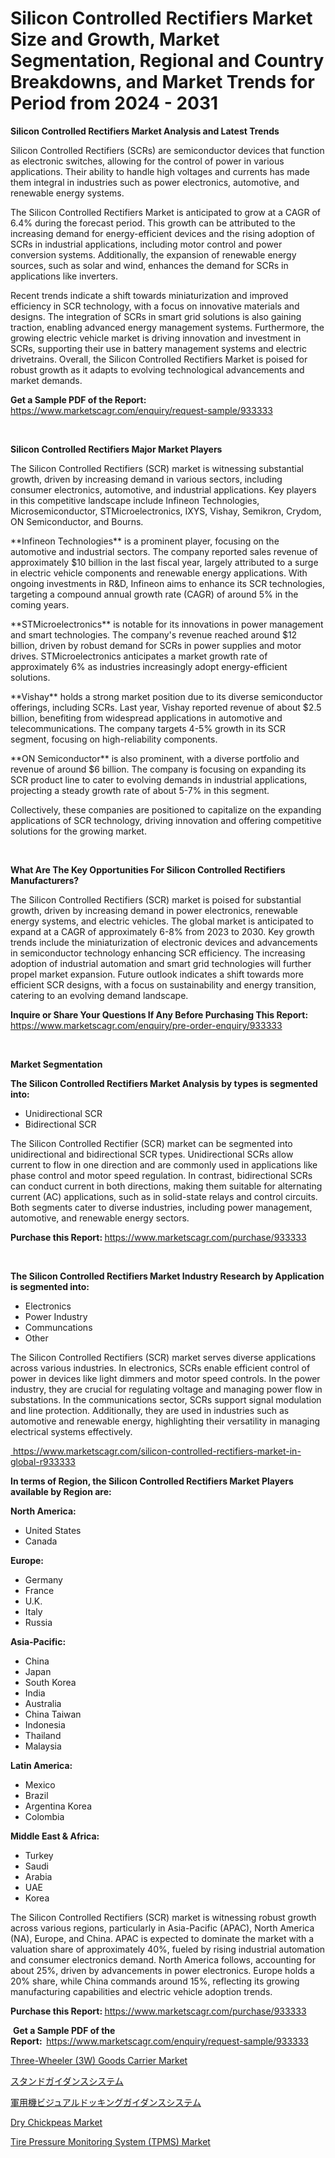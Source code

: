 <p><h1>Silicon Controlled Rectifiers Market Size and Growth, Market Segmentation, Regional and Country Breakdowns, and Market Trends for Period from 2024 -  2031</h1></p><p><strong>Silicon Controlled Rectifiers Market Analysis and Latest Trends</strong></p>
<p><p>Silicon Controlled Rectifiers (SCRs) are semiconductor devices that function as electronic switches, allowing for the control of power in various applications. Their ability to handle high voltages and currents has made them integral in industries such as power electronics, automotive, and renewable energy systems.</p><p>The Silicon Controlled Rectifiers Market is anticipated to grow at a CAGR of 6.4% during the forecast period. This growth can be attributed to the increasing demand for energy-efficient devices and the rising adoption of SCRs in industrial applications, including motor control and power conversion systems. Additionally, the expansion of renewable energy sources, such as solar and wind, enhances the demand for SCRs in applications like inverters.</p><p>Recent trends indicate a shift towards miniaturization and improved efficiency in SCR technology, with a focus on innovative materials and designs. The integration of SCRs in smart grid solutions is also gaining traction, enabling advanced energy management systems. Furthermore, the growing electric vehicle market is driving innovation and investment in SCRs, supporting their use in battery management systems and electric drivetrains. Overall, the Silicon Controlled Rectifiers Market is poised for robust growth as it adapts to evolving technological advancements and market demands.</p></p>
<p><strong>Get a Sample PDF of the Report:&nbsp;</strong> <a href="https://www.marketscagr.com/enquiry/request-sample/933333">https://www.marketscagr.com/enquiry/request-sample/933333</a></p>
<p>&nbsp;</p>
<p><strong>Silicon Controlled Rectifiers Major Market Players</strong></p>
<p><p>The Silicon Controlled Rectifiers (SCR) market is witnessing substantial growth, driven by increasing demand in various sectors, including consumer electronics, automotive, and industrial applications. Key players in this competitive landscape include Infineon Technologies, Microsemiconductor, STMicroelectronics, IXYS, Vishay, Semikron, Crydom, ON Semiconductor, and Bourns.</p><p>**Infineon Technologies** is a prominent player, focusing on the automotive and industrial sectors. The company reported sales revenue of approximately $10 billion in the last fiscal year, largely attributed to a surge in electric vehicle components and renewable energy applications. With ongoing investments in R&D, Infineon aims to enhance its SCR technologies, targeting a compound annual growth rate (CAGR) of around 5% in the coming years.</p><p>**STMicroelectronics** is notable for its innovations in power management and smart technologies. The company's revenue reached around $12 billion, driven by robust demand for SCRs in power supplies and motor drives. STMicroelectronics anticipates a market growth rate of approximately 6% as industries increasingly adopt energy-efficient solutions.</p><p>**Vishay** holds a strong market position due to its diverse semiconductor offerings, including SCRs. Last year, Vishay reported revenue of about $2.5 billion, benefiting from widespread applications in automotive and telecommunications. The company targets 4-5% growth in its SCR segment, focusing on high-reliability components.</p><p>**ON Semiconductor** is also prominent, with a diverse portfolio and revenue of around $6 billion. The company is focusing on expanding its SCR product line to cater to evolving demands in industrial applications, projecting a steady growth rate of about 5-7% in this segment.</p><p>Collectively, these companies are positioned to capitalize on the expanding applications of SCR technology, driving innovation and offering competitive solutions for the growing market.</p></p>
<p>&nbsp;</p>
<p><strong>What Are The Key Opportunities For Silicon Controlled Rectifiers Manufacturers?</strong></p>
<p><p>The Silicon Controlled Rectifiers (SCR) market is poised for substantial growth, driven by increasing demand in power electronics, renewable energy systems, and electric vehicles. The global market is anticipated to expand at a CAGR of approximately 6-8% from 2023 to 2030. Key growth trends include the miniaturization of electronic devices and advancements in semiconductor technology enhancing SCR efficiency. The increasing adoption of industrial automation and smart grid technologies will further propel market expansion. Future outlook indicates a shift towards more efficient SCR designs, with a focus on sustainability and energy transition, catering to an evolving demand landscape.</p></p>
<p><strong>Inquire or Share Your Questions If Any Before Purchasing This Report:</strong> <a href="https://www.marketscagr.com/enquiry/pre-order-enquiry/933333">https://www.marketscagr.com/enquiry/pre-order-enquiry/933333</a></p>
<p>&nbsp;</p>
<p><strong>Market Segmentation</strong></p>
<p><strong>The Silicon Controlled Rectifiers Market Analysis by types is segmented into:</strong></p>
<p><ul><li>Unidirectional SCR</li><li>Bidirectional SCR</li></ul></p>
<p><p>The Silicon Controlled Rectifier (SCR) market can be segmented into unidirectional and bidirectional SCR types. Unidirectional SCRs allow current to flow in one direction and are commonly used in applications like phase control and motor speed regulation. In contrast, bidirectional SCRs can conduct current in both directions, making them suitable for alternating current (AC) applications, such as in solid-state relays and control circuits. Both segments cater to diverse industries, including power management, automotive, and renewable energy sectors.</p></p>
<p><strong>Purchase this Report:&nbsp;</strong><a href="https://www.marketscagr.com/purchase/933333">https://www.marketscagr.com/purchase/933333</a></p>
<p>&nbsp;</p>
<p><strong>The Silicon Controlled Rectifiers Market Industry Research by Application is segmented into:</strong></p>
<p><ul><li>Electronics</li><li>Power Industry</li><li>Communcations</li><li>Other</li></ul></p>
<p><p>The Silicon Controlled Rectifiers (SCR) market serves diverse applications across various industries. In electronics, SCRs enable efficient control of power in devices like light dimmers and motor speed controls. In the power industry, they are crucial for regulating voltage and managing power flow in substations. In the communications sector, SCRs support signal modulation and line protection. Additionally, they are used in industries such as automotive and renewable energy, highlighting their versatility in managing electrical systems effectively.</p></p>
<p><a href="https://www.marketscagr.com/silicon-controlled-rectifiers-market-in-global-r933333">&nbsp;https://www.marketscagr.com/silicon-controlled-rectifiers-market-in-global-r933333</a></p>
<p><strong>In terms of Region, the Silicon Controlled Rectifiers Market Players available by Region are:</strong></p>
<p>
    <p> <strong> North America: </strong>
        <ul>
            <li>United States</li>
            <li>Canada</li>
        </ul>
        </p> 
    <p> <strong> Europe: </strong>
        <ul>
            <li>Germany</li>
            <li>France</li>
            <li>U.K.</li>
            <li>Italy</li>
            <li>Russia</li>
        </ul>
        </p> 
    <p> <strong> Asia-Pacific: </strong>
        <ul>
            <li>China</li>
            <li>Japan</li>
            <li>South Korea</li>
            <li>India</li>
            <li>Australia</li>
            <li>China Taiwan</li>
            <li>Indonesia</li>
            <li>Thailand</li>
            <li>Malaysia</li>
        </ul>
        </p> 
    <p> <strong> Latin America: </strong>
        <ul>
            <li>Mexico</li>
            <li>Brazil</li>
            <li>Argentina Korea</li>
            <li>Colombia</li>
        </ul>
        </p> 
    <p> <strong> Middle East & Africa: </strong>
        <ul>
            <li>Turkey</li>
            <li>Saudi</li>
            <li>Arabia</li>
            <li>UAE</li>
            <li>Korea</li>
        </ul>
    </p>
    </p>
<p><p>The Silicon Controlled Rectifiers (SCR) market is witnessing robust growth across various regions, particularly in Asia-Pacific (APAC), North America (NA), Europe, and China. APAC is expected to dominate the market with a valuation share of approximately 40%, fueled by rising industrial automation and consumer electronics demand. North America follows, accounting for about 25%, driven by advancements in power electronics. Europe holds a 20% share, while China commands around 15%, reflecting its growing manufacturing capabilities and electric vehicle adoption trends.</p></p>
<p><strong>Purchase this Report: </strong><a href="https://www.marketscagr.com/purchase/933333">https://www.marketscagr.com/purchase/933333</a></p>
<p>&nbsp;<strong>Get a Sample PDF of the Report:&nbsp;&nbsp;</strong><a href="https://www.marketscagr.com/enquiry/request-sample/933333">https://www.marketscagr.com/enquiry/request-sample/933333</a></p>
<p><strong></strong></p>
<p><p><a href="https://issuu.com/reportprime-2/docs/three-wheeler-3w-goods-carrier-mark_c3ff9cdb23b0db">Three-Wheeler (3W) Goods Carrier Market</a></p><p><a href="https://medium.com/@alenaieme/stand-guidance-system-market-%E3%81%AE%E3%82%B0%E3%83%AD%E3%83%BC%E3%83%90%E3%83%AB%E5%B8%82%E5%A0%B4%E6%A6%82%E8%A6%81%E3%81%AF-%E4%B8%96%E7%95%8C%E3%81%8A%E3%82%88%E3%81%B3%E4%B8%BB%E8%A6%81%E5%B8%82%E5%A0%B4%E3%81%AB%E3%81%8A%E3%81%91%E3%82%8B%E6%A5%AD%E7%95%8C%E3%81%AB%E5%BD%B1%E9%9F%BF%E3%82%92%E4%B8%8E%E3%81%88%E3%82%8B%E4%B8%BB%E8%A6%81%E3%81%AA%E3%83%88%E3%83%AC%E3%83%B3%E3%83%89%E3%81%AB%E3%81%A4%E3%81%84%E3%81%A6-%E7%8B%AC%E8%87%AA%E3%81%AE%E8%A6%96%E7%82%B9%E3%82%92%E6%8F%90%E4%BE%9B%E3%81%97%E3%81%BE%E3%81%99-51edc54d48dd">スタンドガイダンスシステム</a></p><p><a href="https://medium.com/@alenaieme/military-aircraft-visual-docking-guidance-system-390642442597">軍用機ビジュアルドッキングガイダンスシステム</a></p><p><a href="https://www.linkedin.com/pulse/unlocking-growth-potential-market-strategic-analysis-mcpdc?trackingId=IlRebYagR1uHTNQCfQ3Zmg%3D%3D">Dry Chickpeas Market</a></p><p><a href="https://issuu.com/reportprime-2/docs/tire-pressure-monitoring-system-tpm_e85e08d67b7e31">Tire Pressure Monitoring System (TPMS) Market</a></p></p>
